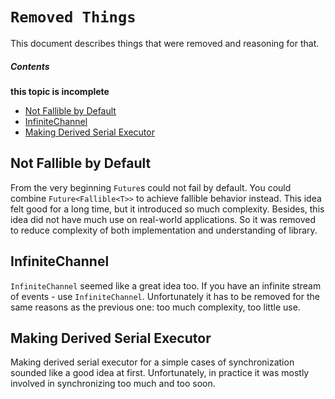 # `Removed Things`
This document describes things that were removed and reasoning for that.

##### Contents
**this topic is incomplete**

* [Not Fallible by Default](#not-fallible-by-default)
* [InfiniteChannel](#infinitechannel)
* [Making Derived Serial Executor](#making-derived-serial-executor)

## Not Fallible by Default
From the very beginning `Future`s could not fail by default.  You could combine `Future<Fallible<T>>` to achieve fallible behavior instead.  This idea felt good for a long time, but it introduced so much complexity.  Besides, this idea did not have much use on real-world applications. So it was removed to reduce complexity of both implementation and understanding of library.

## InfiniteChannel
`InfiniteChannel` seemed like a great idea too. If you have an infinite stream of events - use `InfiniteChannel`. Unfortunately it has to be removed for the same reasons as the previous one: too much complexity, too little use.   

## Making Derived Serial Executor
Making derived serial executor for a simple cases of synchronization sounded like a good idea at first. Unfortunately, in practice it was mostly involved in synchronizing too much and too soon.